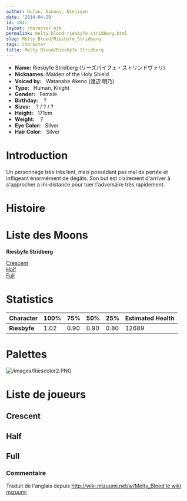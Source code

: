 ```yaml
---
author: Oufan, Sannos, Ninjigen
date: '2014-04-29'
id: 1841
layout: character.njk
permalink: melty-blood-riesbyfe-stridberg.html
slug: Melty_Blood/Riesbyfe_Stridberg
tags: character
title: Melty Blood/Riesbyfe Stridberg
---
```


- **Name:** Riesbyfe Stridberg
(リーズバイフェ・ストリンドヴァリ)
- **Nicknames:** Maiden of the
Holy Shield  
- **Voiced by:**   Watanabe Akeno (渡辺
明乃)
- **Type:**   Human, Knight
- **Gender:**   Female
 - **Birthday:**    ? 
- **Sizes:**    ? / ? / ?
- **Height:**   171cm
- **Weight:**    ?
- **Eye Color:**   Silver
- **Hair Color:**   Silver


# Introduction

Un personnage très très lent, mais possédant pas mal de portée et
infligeant énormément de dégâts. Son but est clairement d'arriver à
s'approcher a mi-distance pour tuer l'adversaire très rapidement.

# Histoire

# Liste des Moons

**Riesbyfe Stridberg**

[Crescent](melty-blood-riesbyfe-stridberg-crescent-moon.html)  
[Half](melty-blood-riesbyfe-stridberg-half-moon.html)  
[Full](melty-blood-riesbyfe-stridberg-full-moon.html)  

# Statistics

| Character    | 100% | 75%  | 50%  | 25%  | Estimated Health |
|--------------|------|------|------|------|------------------|
| **Riesbyfe** | 1.02 | 0.90 | 0.90 | 0.80 | 12689            |

# Palettes

![](/images/Riescolor2.PNG "/images/Riescolor2.PNG")

# Liste de joueurs

## Crescent

## Half

## Full

### Commentaire

Traduit de l'anglais depuis [http://wiki.mizuumi.net/w/Melty_Blood le
wiki
mizuumi](http://wiki.mizuumi.net/w/Melty_Blood_le_wiki_mizuumi)